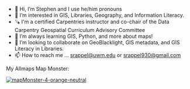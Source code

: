 - 👋 Hi, I’m Stephen and I use he/him pronouns
- 👀 I’m interested in GIS, Libraries, Geography, and Information Literacy.
- 🪚 I'm a certified Carpentries instructor and co-chair of the Data Carpentry Geospatial Curriculum Advisory Committee
- 🌱 I’m always learning GIS, Python, and more about maps!
- :wave: I’m looking to collaborate on GeoBlacklight, GIS metadata, and GIS Literacy in Libraries.
- 📫 How to reach me ... srappel@uwm.edu or srappel930@gmail.com

My Allmaps Map Monster:

[![mapMonster-4-orange-neutral](https://github.com/srappel/srappel/assets/12561339/773d0ee5-e2d9-4e2f-8e62-eebe35cede21)](https://observablehq.com/d/453211608f67467d)

<!---
srappel/srappel is a ✨ special ✨ repository because its `README.md` (this file) appears on your GitHub profile.
You can click the Preview link to take a look at your changes.
--->
